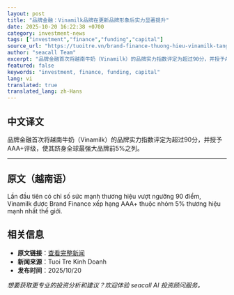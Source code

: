 ```yaml
---
layout: post
title: "品牌金融：Vinamilk品牌在更新品牌形象后实力显著提升"
date: 2025-10-20 16:22:38 +0700
category: investment-news
tags: ["investment","finance","funding","capital"]
source_url: "https://tuoitre.vn/brand-finance-thuong-hieu-vinamilk-tang-suc-manh-ro-ret-sau-khi-thay-doi-nhan-dien-20251020154621567.htm"
author: "seacall Team"
excerpt: "品牌金融首次将越南牛奶（Vinamilk）的品牌实力指数评定为超过90分，并授予AAA+评级，使其跻身全球最强大品牌前5%之列。..."
featured: false
keywords: "investment, finance, funding, capital"
lang: vi
translated: true
translated_lang: zh-Hans
---
```


## 中文译文

品牌金融首次将越南牛奶（Vinamilk）的品牌实力指数评定为超过90分，并授予AAA+评级，使其跻身全球最强大品牌前5%之列。

---

## 原文（越南语）

Lần đầu tiên có chỉ số sức mạnh thương hiệu vượt ngưỡng 90 điểm, Vinamilk được Brand Finance xếp hạng AAA+ thuộc nhóm 5% thương hiệu mạnh nhất thế giới.

## 相关信息

- **原文链接**：[查看完整新闻](https://tuoitre.vn/brand-finance-thuong-hieu-vinamilk-tang-suc-manh-ro-ret-sau-khi-thay-doi-nhan-dien-20251020154621567.htm)
- **新闻来源**：Tuoi Tre Kinh Doanh
- **发布时间**：2025/10/20

*想要获取更专业的投资分析和建议？欢迎体验 seacall AI 投资顾问服务。*